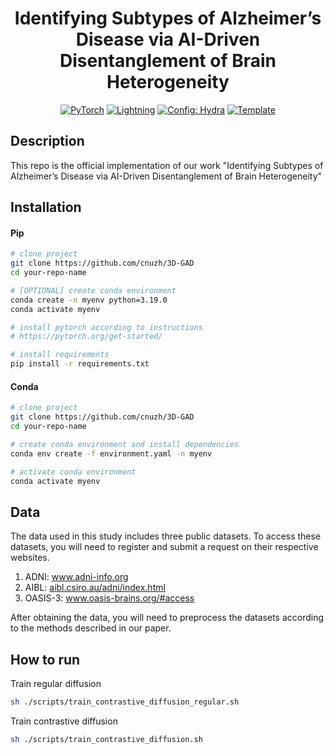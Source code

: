 <div align="center">


# Identifying Subtypes of Alzheimer’s Disease via AI-Driven Disentanglement of Brain Heterogeneity



<a href="https://pytorch.org/get-started/locally/"><img alt="PyTorch" src="https://img.shields.io/badge/PyTorch-ee4c2c?logo=pytorch&logoColor=white"></a>
<a href="https://pytorchlightning.ai/"><img alt="Lightning" src="https://img.shields.io/badge/-Lightning-792ee5?logo=pytorchlightning&logoColor=white"></a>
<a href="https://hydra.cc/"><img alt="Config: Hydra" src="https://img.shields.io/badge/Config-Hydra-89b8cd"></a>
<a href="https://github.com/ashleve/lightning-hydra-template"><img alt="Template" src="https://img.shields.io/badge/-Lightning--Hydra--Template-017F2F?style=flat&logo=github&labelColor=gray"></a><br>

</div>

## Description

This repo is the official implementation of our work "Identifying Subtypes of Alzheimer’s Disease via AI-Driven Disentanglement of Brain Heterogeneity"

## Installation

#### Pip

```bash
# clone project
git clone https://github.com/cnuzh/3D-GAD
cd your-repo-name

# [OPTIONAL] create conda environment
conda create -n myenv python=3.19.0
conda activate myenv

# install pytorch according to instructions
# https://pytorch.org/get-started/

# install requirements
pip install -r requirements.txt
```

#### Conda

```bash
# clone project
git clone https://github.com/cnuzh/3D-GAD
cd your-repo-name

# create conda environment and install dependencies
conda env create -f environment.yaml -n myenv

# activate conda environment
conda activate myenv
```
## Data 

The data used in this study includes three public datasets. To access these datasets, you will need to register and submit a request on their respective websites.
1. ADNI: www.adni-info.org
2. AIBL: [aibl.csiro.au/adni/index.html](https://aibl.csiro.au/adni/index.html)
3. OASIS-3: www.oasis-brains.org/#access
   
After obtaining the data, you will need to preprocess the datasets according to the methods described in our paper.

## How to run


Train regular diffusion

```bash
sh ./scripts/train_contrastive_diffusion_regular.sh
```

Train contrastive diffusion

```bash
sh ./scripts/train_contrastive_diffusion.sh
```

